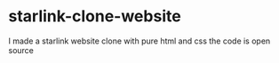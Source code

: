 # starlink-clone-website
I made a starlink website clone with pure html and css the code is open source
